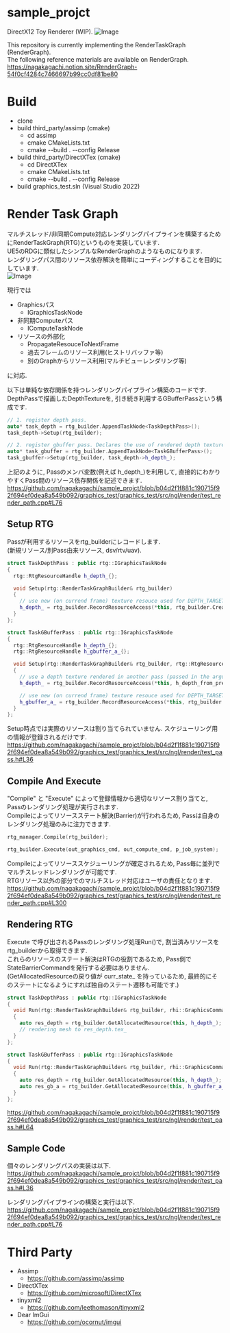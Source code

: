 # sample_projct

DirectX12 Toy Renderer (WIP).
![Image](https://github.com/user-attachments/assets/31ded6f9-f69a-4df2-b1c3-23433d0c02af)

This repository is currently implementing the RenderTaskGraph (RenderGraph). </br>
The following reference materials are available on RenderGraph. </br>
https://nagakagachi.notion.site/RenderGraph-54f0cf4284c7466697b99cc0df81be80
</br>

 
# Build
  - clone
  - build third_party/assimp (cmake)
    - cd assimp
    - cmake CMakeLists.txt 
    - cmake --build . --config Release
  - build third_party/DirectXTex (cmake)
    - cd DirectXTex
    - cmake CMakeLists.txt 
    - cmake --build . --config Release
  - build graphics_test.sln (Visual Studio 2022)

# Render Task Graph
マルチスレッド/非同期Compute対応レンダリングパイプラインを構築するためにRenderTaskGraph(RTG)というものを実装しています.<br/>
UE5のRDGに類似したシンプルなRenderGraphのようなものになります.<br/>
レンダリングパス間のリソース依存解決を簡単にコーディングすることを目的にしています.<br/>
![Image](https://github.com/user-attachments/assets/2178ba19-f7b9-4730-bdf7-e3d6db524eda)

現行では
- Graphicsパス
  - IGraphicsTaskNode
- 非同期Computeパス
  - IComputeTaskNode
- リソースの外部化
  - PropagateResouceToNextFrame
  - 過去フレームのリソース利用(ヒストリバッファ等)
  - 別のGraphからリソース利用(マルチビューレンダリング等)
 
に対応.<br/>

以下は単純な依存関係を持つレンダリングパイプライン構築のコードです.<br/>
DepthPassで描画したDepthTextureを, 引き続き利用するGBufferPassという構成です.<br/>
```c++
// 1. register depth pass.
auto* task_depth = rtg_builder.AppendTaskNode<TaskDepthPass>();
task_depth->Setup(rtg_builder);

// 2. register gbuffer pass. Declares the use of rendered depth textures in the depth path.
auto* task_gbuffer = rtg_builder.AppendTaskNode<TaskGBufferPass>();
task_gbuffer->Setup(rtg_builder, task_depth->h_depth_);
```
上記のように, Passのメンバ変数(例えば h_depth_)を利用して, 直接的にわかりやすくPass間のリソース依存関係を記述できます.<br/>
https://github.com/nagakagachi/sample_projct/blob/b04d2f1f881c190715f92f694ef0dea8a549b092/graphics_test/graphics_test/src/ngl/render/test_render_path.cpp#L76

## Setup RTG
Passが利用するリソースをrtg_builderにレコードします.<br/>
(新規リソース/別Pass由来リソース, dsv/rtv/uav).<br/>
```c++
struct TaskDepthPass : public rtg::IGraphicsTaskNode
{
  rtg::RtgResourceHandle h_depth_{};

  void Setup(rtg::RenderTaskGraphBuilder& rtg_builder)
  {
    // use new (on currend frame) texture resouce used for DEPTH_TARGET. 
    h_depth_ = rtg_builder.RecordResourceAccess(*this, rtg_builder.CreateResource(depth_desc), rtg::access_type::DEPTH_TARGET);
  }
};

struct TaskGBufferPass : public rtg::IGraphicsTaskNode
{
  rtg::RtgResourceHandle h_depth_{};
  rtg::RtgResourceHandle h_gbuffer_a_{};

  void Setup(rtg::RenderTaskGraphBuilder& rtg_builder, rtg::RtgResourceHandle h_depth_from_prev_pass)
  {
    // use a depth texture rendered in another pass (passed in the argument) as DEPTH_TARGET.
    h_depth_ = rtg_builder.RecordResourceAccess(*this, h_depth_from_prev_pass, rtg::access_type::DEPTH_TARGET);

    // use new (on currend frame) texture resouce used for DEPTH_TARGET. 
    h_gbuffer_a_ = rtg_builder.RecordResourceAccess(*this, rtg_builder.CreateResource(gbuffer_a_desc), rtg::access_type::RENDER_TARGET);
  }
};
```
Setup時点では実際のリソースは割り当てられていません. スケジューリング用の情報が登録されるだけです.<br/>
https://github.com/nagakagachi/sample_projct/blob/b04d2f1f881c190715f92f694ef0dea8a549b092/graphics_test/graphics_test/src/ngl/render/test_pass.h#L36

## Compile And Execute
"Compile" と "Execute" によって登録情報から適切なリソース割り当てと, Passのレンダリング処理が実行されます.<br/>
Compileによってリソースステート解決(Barrier)が行われるため, Passは自身のレンダリング処理のみに注力できます.<br/>
```c++
rtg_manager.Compile(rtg_builder);

rtg_builder.Execute(out_graphics_cmd, out_compute_cmd, p_job_system);
```
Compileによってリソーススケジューリングが確定されるため, Pass毎に並列でマルチスレッドレンダリングが可能です.<br/>
RTGリソース以外の部分でのマルチスレッド対応はユーザの責任となります.<br/>
https://github.com/nagakagachi/sample_projct/blob/b04d2f1f881c190715f92f694ef0dea8a549b092/graphics_test/graphics_test/src/ngl/render/test_render_path.cpp#L300

## Rendering RTG
Execute で呼び出されるPassのレンダリング処理Run()で, 割当済みリソースをrtg_builderから取得できます.<br/>
これらのリソースのステート解決はRTGの役割であるため, Pass側でStateBarrierCommandを発行する必要はありません.<br/>
(GetAllocatedResourceの戻り値が curr_state_ を持っているため, 最終的にそのステートになるようにすれば独自のステート遷移も可能です.)<br/>

```c++
struct TaskDepthPass : public rtg::IGraphicsTaskNode
{
  void Run(rtg::RenderTaskGraphBuilder& rtg_builder, rhi::GraphicsCommandListDep* gfx_commandlist) override
  {
    auto res_depth = rtg_builder.GetAllocatedResource(this, h_depth_);
    // rendering mesh to res_depth.tex_
  }
};

struct TaskGBufferPass : public rtg::IGraphicsTaskNode
{
  void Run(rtg::RenderTaskGraphBuilder& rtg_builder, rhi::GraphicsCommandListDep* gfx_commandlist) override
  {
    auto res_depth = rtg_builder.GetAllocatedResource(this, h_depth_);
    auto res_gb_a = rtg_builder.GetAllocatedResource(this, h_gbuffer_a_);
  }
};
```
https://github.com/nagakagachi/sample_projct/blob/b04d2f1f881c190715f92f694ef0dea8a549b092/graphics_test/graphics_test/src/ngl/render/test_pass.h#L64

## Sample Code
個々のレンダリングパスの実装は以下.<br/>
https://github.com/nagakagachi/sample_projct/blob/b04d2f1f881c190715f92f694ef0dea8a549b092/graphics_test/graphics_test/src/ngl/render/test_pass.h#L36

レンダリングパイプラインの構築と実行は以下.<br/>
https://github.com/nagakagachi/sample_projct/blob/b04d2f1f881c190715f92f694ef0dea8a549b092/graphics_test/graphics_test/src/ngl/render/test_render_path.cpp#L76

# Third Party
  - Assimp
    - https://github.com/assimp/assimp 
  - DirectXTex
    - https://github.com/microsoft/DirectXTex
  - tinyxml2
    - https://github.com/leethomason/tinyxml2
  - Dear ImGui
    - https://github.com/ocornut/imgui





